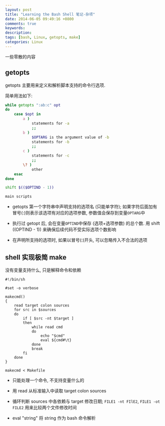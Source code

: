 ```yaml
---
layout: post
title: "Learning the Bash Shell 笔记-杂项"
date: 2014-06-05 09:49:16 +0800
comments: true
keywords: 
description: 
tags: [bash, Linux, getopts, make]
categories: Linux
---
```


一些零散的内容
<!--more-->
## getopts
getopts 主要用来定义和解析脚本支持的命令行选项.

简单用法如下:
```bash
while getopts ":ab:c" opt
do
	case $opt in
		a )
			statements for -a
			;;
		b )
			$OPTARG is the argument value of -b
			statements for -b
			;;
		c )
			statements for -c
			;;
		\? )
			other
	esac
done

shift $(($OPTIND - 1))

main scripts
```
* getopts 第一个字符串中声明支持的选项名 (只能单字符);
  如果字符后面加有冒号(:)则表示该选项有对应的选项参数,
  参数值会保存到变量`OPTARG`中

* 执行过 getopt 后, 会在变量`OPTIND`中保存 (选项+选项参数) 的总个数. 用 shift $(($OPTIND - 1)) 来确保后续代码不受实际选项个数影响

* 在声明所支持的选项时, 如果以冒号(:)开头, 可以忽略传入不合法的选项


## shell 实现极简 make
没有变量支持什么, 只是解释命令和依赖
```
#!/bin/sh

#set -o verbose

makecmd()
{
    read target colon sources
    for src in $sources
    do
        if [ $src -nt $target ]
        then
            while read cmd
            do
                echo "$cmd"
                eval ${cmd#\t}
            done
            break
        fi
    done
}

makecmd < Makefile
```
* 只能处理一个命令, 不支持变量什么的

* 用 read 从标准输入中读取 target colon sources

* 循环判断 sources 中各依赖与 target 修改日期; `FILE1 -nt FIlE2`, `FILE1 -ot
  FILE2` 用来比较两个文件修改时间

* eval "string" 将 string 作为 bash 命令解析
